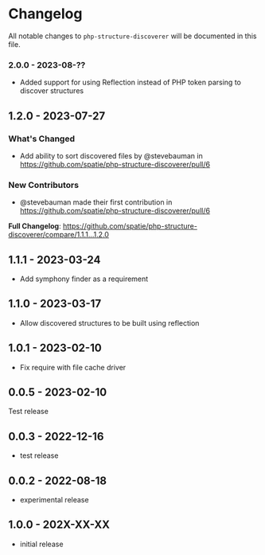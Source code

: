 # Changelog

All notable changes to `php-structure-discoverer` will be documented in this file.

### 2.0.0 - 2023-08-??

- Added support for using Reflection instead of PHP token parsing to discover structures

## 1.2.0 - 2023-07-27

### What's Changed

- Add ability to sort discovered files by @stevebauman in https://github.com/spatie/php-structure-discoverer/pull/6

### New Contributors

- @stevebauman made their first contribution in https://github.com/spatie/php-structure-discoverer/pull/6

**Full Changelog**: https://github.com/spatie/php-structure-discoverer/compare/1.1.1...1.2.0

## 1.1.1 - 2023-03-24

- Add symphony finder as a requirement

## 1.1.0 - 2023-03-17

- Allow discovered structures to be built using reflection

## 1.0.1 - 2023-02-10

- Fix require with file cache driver

## 0.0.5 - 2023-02-10

Test release

## 0.0.3 - 2022-12-16

- test release

## 0.0.2 - 2022-08-18

- experimental release

## 1.0.0 - 202X-XX-XX

- initial release
